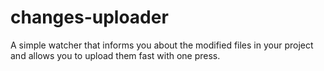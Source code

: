 # changes-uploader
A simple watcher that informs you about the modified files in your project and allows you to upload them fast with one press.
